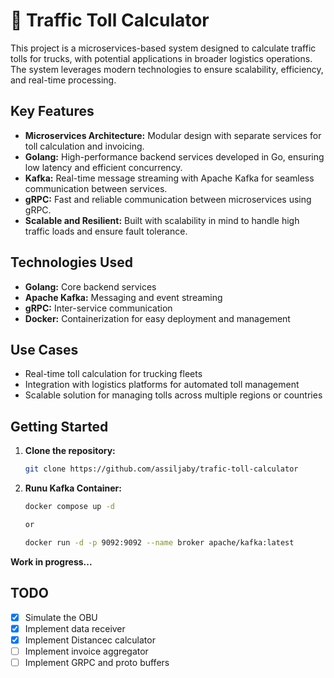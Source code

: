 # 🚚 Traffic Toll Calculator

This project is a microservices-based system designed to calculate traffic tolls for trucks, with potential applications in broader logistics operations. The system leverages modern technologies to ensure scalability, efficiency, and real-time processing.

## Key Features
- **Microservices Architecture:** Modular design with separate services for toll calculation and invoicing.
- **Golang:** High-performance backend services developed in Go, ensuring low latency and efficient concurrency.
- **Kafka:** Real-time message streaming with Apache Kafka for seamless communication between services.
- **gRPC:** Fast and reliable communication between microservices using gRPC.
- **Scalable and Resilient:** Built with scalability in mind to handle high traffic loads and ensure fault tolerance.

## Technologies Used
- **Golang:** Core backend services
- **Apache Kafka:** Messaging and event streaming
- **gRPC:** Inter-service communication
- **Docker:** Containerization for easy deployment and management

## Use Cases
- Real-time toll calculation for trucking fleets
- Integration with logistics platforms for automated toll management
- Scalable solution for managing tolls across multiple regions or countries

## Getting Started
1. **Clone the repository:**
    ```bash
    git clone https://github.com/assiljaby/trafic-toll-calculator
    

2. **Runu Kafka Container:**
    ```bash
    docker compose up -d
    
    or
    
    docker run -d -p 9092:9092 --name broker apache/kafka:latest

    
**Work in progress...**

## TODO
- [x] Simulate the OBU
- [x] Implement data receiver
- [x] Implement Distancec calculator
- [ ] Implement invoice aggregator
- [ ] Implement GRPC and proto buffers